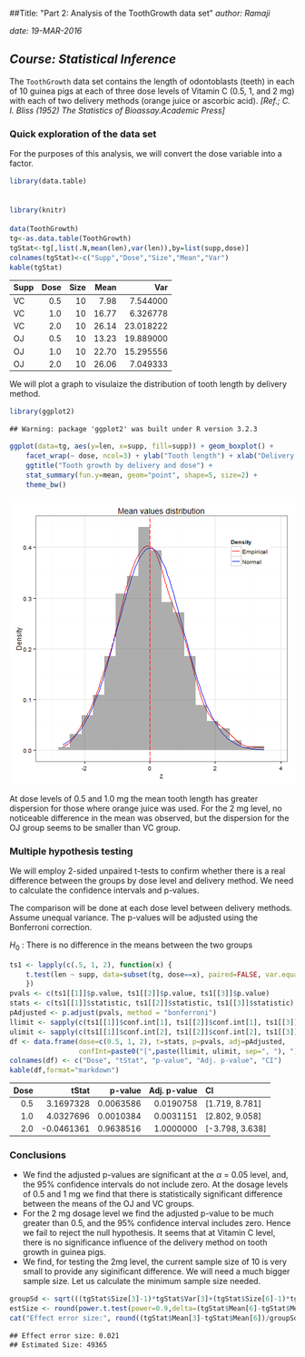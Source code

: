 ##Title: "Part 2: Analysis of the ToothGrowth data set"
*author: Ramaji*


*date: 19-MAR-2016*

*Course: Statistical Inference*
---
The `ToothGrowth` data set contains the length of odontoblasts (teeth) in each of 10 guinea pigs at each of three dose levels of Vitamin C (0.5, 1, and 2 mg) with each of two delivery methods (orange juice 
or ascorbic acid).
*[Ref.; C. I. Bliss (1952) The Statistics of Bioassay.Academic Press]*

### Quick exploration of the data set

For the purposes of this analysis, we will convert the dose variable into a factor.


```r
library(data.table)


library(knitr)

data(ToothGrowth)
tg<-as.data.table(ToothGrowth)
tgStat<-tg[,list(.N,mean(len),var(len)),by=list(supp,dose)]
colnames(tgStat)<-c("Supp","Dose","Size","Mean","Var")
kable(tgStat)
```



|Supp | Dose| Size|  Mean|       Var|
|:----|----:|----:|-----:|---------:|
|VC   |  0.5|   10|  7.98|  7.544000|
|VC   |  1.0|   10| 16.77|  6.326778|
|VC   |  2.0|   10| 26.14| 23.018222|
|OJ   |  0.5|   10| 13.23| 19.889000|
|OJ   |  1.0|   10| 22.70| 15.295556|
|OJ   |  2.0|   10| 26.06|  7.049333|
We will plot a graph to visulaize the distribution of tooth length by delivery method.


```r
library(ggplot2)
```

```
## Warning: package 'ggplot2' was built under R version 3.2.3
```

```r
ggplot(data=tg, aes(y=len, x=supp, fill=supp)) + geom_boxplot() +
    facet_wrap(~ dose, ncol=3) + ylab("Tooth length") + xlab("Delivery method") + 
    ggtitle("Tooth growth by delivery and dose") + 
    stat_summary(fun.y=mean, geom="point", shape=5, size=2) +
    theme_bw()
```

![plot of chunk unnamed-chunk-2](figure/unnamed-chunk-2-1.png)

At dose levels of 0.5 and 1.0 mg the mean tooth length has greater dispersion for those where orange juice was used. For the 2 mg level, no noticeable difference in the mean was observed, but the dispersion for the OJ group seems to be smaller than VC group. 

### Multiple hypothesis testing

We will employ 2-sided unpaired t-tests to confirm whether there is a real difference between the groups by dose level and delivery method. We need to calculate the confidence intervals and p-values.

The comparison will be done at each dose level between delivery methods. Assume unequal variance. The p-values will be adjusted using the Bonferroni correction.

$H_0$ : There is no difference in the means between the two groups 


```r
ts1 <- lapply(c(.5, 1, 2), function(x) {
    t.test(len ~ supp, data=subset(tg, dose==x), paired=FALSE, var.equal=FALSE)
    })
pvals <- c(ts1[[1]]$p.value, ts1[[2]]$p.value, ts1[[3]]$p.value)
stats <- c(ts1[[1]]$statistic, ts1[[2]]$statistic, ts1[[3]]$statistic)
pAdjusted <- p.adjust(pvals, method = "bonferroni")
llimit <- sapply(c(ts1[[1]]$conf.int[1], ts1[[2]]$conf.int[1], ts1[[3]]$conf.int[1]), round, 3)
ulimit <- sapply(c(ts1[[1]]$conf.int[2], ts1[[2]]$conf.int[2], ts1[[3]]$conf.int[2]), round, 3)
df <- data.frame(dose=c(0.5, 1, 2), t=stats, p=pvals, adj=pAdjusted,
                 confInt=paste0("[",paste(llimit, ulimit, sep=", "), "]"))
colnames(df) <- c("Dose", "tStat", "p-value", "Adj. p-value", "CI")
kable(df,format="markdown")
```



| Dose|      tStat|   p-value| Adj. p-value|CI              |
|----:|----------:|---------:|------------:|:---------------|
|  0.5|  3.1697328| 0.0063586|    0.0190758|[1.719, 8.781]  |
|  1.0|  4.0327696| 0.0010384|    0.0031151|[2.802, 9.058]  |
|  2.0| -0.0461361| 0.9638516|    1.0000000|[-3.798, 3.638] |


### Conclusions

- We find the adjusted p-values are significant at the $\alpha$ = 0.05 level, and, the 95% confidence intervals do not include zero. At the dosage levels of 0.5 and 1 mg we find that there is statistically significant difference between the means of the OJ and VC groups.
- For the 2 mg dosage level we find the adjusted p-value to be much greater than 0.5, and the 95% confidence interval includes zero.  Hence we fail to reject the null hypothesis. It seems that at Vitamin C level, there is no significance influence of the delivery method on tooth growth in guinea pigs.
- We find, for testing the 2mg level, the current sample size of 10 is very small to provide any siginificant difference. We will need a much bigger sample size. Let us calculate the minimum sample size needed.


```r
groupSd <- sqrt(((tgStat$Size[3]-1)*tgStat$Var[3]+(tgStat$Size[6]-1)*tgStat$Var[6])/(tgStat$Size[3]+tgStat$Size[6]-2))
estSize <- round(power.t.test(power=0.9,delta=(tgStat$Mean[6]-tgStat$Mean[3]),sd=groupSd)$n,0)
cat("Effect error size:", round((tgStat$Mean[3]-tgStat$Mean[6])/groupSd, 3),"\nEstimated Size:",estSize)
```

```
## Effect error size: 0.021 
## Estimated Size: 49365
```


